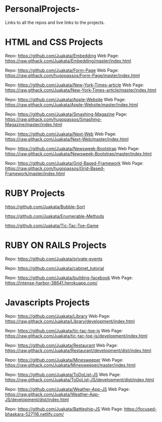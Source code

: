 # PersonalProjects-
Links to all the repos and live links to the projects.

# HTML and CSS Projects

Repo: https://github.com/Juakata/Embedding  Web Page: https://raw.githack.com/Juakata/Embedding/master/index.html

Repo: https://github.com/Juakata/Form-Page Web Page: https://raw.githack.com/hugopassos/Form-Page/master/index.html

Repo: https://github.com/Juakata/New-York-Times-article Web Page: https://raw.githack.com/Juakata/New-York-Times-article/master/index.html

Repo: https://github.com/Juakata/Apple-Website Web Page: https://raw.githack.com/Juakata/Apple-Website/master/index.html

Repo: https://github.com/Juakata/Smashing-Magazine Page: https://raw.githack.com/hugopassos/Smashing-Magazine/master/index.html

Repo: https://github.com/Juakata/Next-Web Web Page:  https://raw.githack.com/Juakata/Next-Web/master/index.html

Repo: https://github.com/Juakata/Newsweek-Bootstrap Web Page: https://raw.githack.com/Juakata/Newsweek-Bootstrap/master/index.html

Repo: https://github.com/Juakata/Grid-Based-Framework Web Page: https://raw.githack.com/hugopassos/Grid-Based-Framework/master/index.html

# RUBY Projects

https://github.com/Juakata/Bubble-Sort

https://github.com/Juakata/Enumerable-Methods

https://github.com/Juakata/Tic-Tac-Toe-Game

# RUBY ON RAILS Projects

Repo: https://github.com/Juakata/private-events

Repo: https://github.com/Juakata/cabinet_tutorial

Repo: https://github.com/Juakata/building-facebook Web Page: https://intense-harbor-38641.herokuapp.com/

# Javascripts Projects

Repo: https://github.com/Juakata/Library Web Page: https://raw.githack.com/Juakata/Library/development/index.html

Repo: https://github.com/Juakata/tic-tac-toe-js Web Page: https://raw.githack.com/Juakata/tic-tac-toe-js/development/index.html

Repo: https://github.com/Juakata/Restaurant Web Page: https://raw.githack.com/Juakata/Restaurant/development/dist/index.html

Repo: https://github.com/Juakata/Minesweeper Web Page: https://raw.githack.com/Juakata/Minesweeper/master/index.html

Repo: https://github.com/Juakata/ToDoList-JS Web Page: https://raw.githack.com/Juakata/ToDoList-JS/development/dist/index.html

Repo: https://github.com/Juakata/Weather-App-JS Web Page: https://raw.githack.com/Juakata/Weather-App-JS/development/dist/index.html

Repo: https://github.com/Juakata/Battleship-JS Web Page: https://focused-bhaskara-527116.netlify.com/

